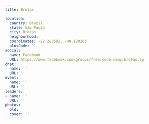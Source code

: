 ```yaml
---
title: Brotas

location:
  country: Brazil
  state: São Paulo
  city: Brotas
  neighborhood: 
  coordinates: -22.283592, -48.120203
  plusCode: ''
social:
  name: Facebook
  URL: https://www.facebook.com/groups/free.code.camp.brotas.sp
chat:
  name: ''
  URL: ''
event:
  name: ''
  URL: ''
leaders:
- name: ''
  URL: ''
photos:
  old: 
  cover: ''
---
```

